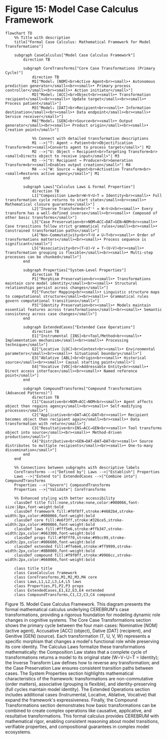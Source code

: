 # Figure 15: Model Case Calculus Framework

```mermaid
flowchart TD
    %% Title with description
    title["Formal Case Calculus: Mathematical Framework for Model Transformations"]

    subgraph CaseCalculus["Model Case Calculus Framework"]
        direction TB
        
        subgraph CoreTransforms["Core Case Transformations (Primary Cycle)"]
            direction TB
            M1["Model₁ [NOM]<br>Active Agent<br><small>• Autonomous prediction generator</small><br><small>• Primary process controller</small><br><small>• Action initiator</small>"]
            M2["Model₂ [ACC]<br>Object<br><small>• Transformation recipient</small><br><small>• Update target</small><br><small>• Process patient</small>"]
            M3["Model₃ [DAT]<br>Recipient<br><small>• Information destination</small><br><small>• Data endpoint</small><br><small>• Service receiver</small>"]
            M4["Model₄ [GEN]<br>Source<br><small>• Output generator</small><br><small>• Product origin</small><br><small>• Creation point</small>"]
            
            %% Connect with detailed transformation descriptions
            M1 -->|"T: Agent → Patient<br>Objectification Transform<br><small>Converts agent to process target</small>"| M2
            M2 -->|"U: Object → Recipient<br>Targeting Transform<br><small>Directs object to receive input</small>"| M3
            M3 -->|"V: Recipient → Producer<br>Generation Transform<br><small>Enables output creation</small>"| M4
            M4 -->|"W: Source → Agent<br>Activation Transform<br><small>Restores active agency</small>"| M1
        end
        
        subgraph Laws["Calculus Laws & Formal Properties"]
            direction TB
            L1["Composition Law<br>W∘V∘U∘T = Identity<br><small>• Full transformation cycle returns to start state</small><br><small>• Mathematical closure guarantee</small>"]
            L2["Inverse Transform<br>T⁻¹ = W∘V∘U<br><small>• Every transform has a well-defined inverse</small><br><small>• Composed of other basic transforms</small>"]
            L3["Case Preservation<br>NOM→ACC→DAT→GEN→NOM<br><small>• Case transitions follow strict grammatical rules</small><br><small>• Constrained transformation paths</small>"]
            L4["Non-Commutativity<br>T∘U ≠ U∘T<br><small>• Order of transformations matters</small><br><small>• Process sequence is significant</small>"]
            L5["Associativity<br>(T∘U)∘V = T∘(U∘V)<br><small>• Transformation grouping is flexible</small><br><small>• Multi-step processes can be chunked</small>"]
        end
        
        subgraph Properties["System-Level Properties"]
            direction TB
            P1["Morphism Preservation<br><small>• Transformations maintain core model identity</small><br><small>• Structural relationships persist across changes</small>"]
            P2["Functor Mapping<br><small>• Linguistic structure maps to computational structure</small><br><small>• Grammatical rules govern computational transitions</small>"]
            P3["Identity Preservation<br><small>• Models maintain essential features across transformations</small><br><small>• Semantic consistency across case changes</small>"]
        end
        
        subgraph ExtendedCases["Extended Case Operations"]
            direction TB
            E1["Instrumental [INS]<br>Tool/Method<br><small>• Implementation mechanism</small><br><small>• Processing technique</small>"]
            E2["Locative [LOC]<br>Context<br><small>• Environmental parameters</small><br><small>• Situational boundary</small>"]
            E3["Ablative [ABL]<br>Origin<br><small>• Historical source</small><br><small>• Causal starting point</small>"]
            E4["Vocative [VOC]<br>Addressable Entity<br><small>• Direct access interface</small><br><small>• Named reference point</small>"]
        end
        
        subgraph CompoundTransforms["Compound Transformations (Advanced Patterns)"]
            direction TB
            C1["Causative<br>NOM→ACC→NOM<br><small>• Agent affects object then regains agency</small><br><small>• Self-modifying processes</small>"]
            C2["Applicative<br>DAT→ACC→DAT<br><small>• Recipient becomes object then recipient again</small><br><small>• Data transformation with return</small>"]
            C3["Resultative<br>INS→ACC→GEN<br><small>• Tool transforms object into source</small><br><small>• Method-driven production</small>"]
            C4["Distributive<br>GEN→DAT→DAT→DAT<br><small>• Source distributes to multiple recipients</small><br><small>• One-to-many dissemination</small>"]
        end
    end
    
    %% Connections between subgraphs with descriptive labels
    CoreTransforms -->|"Defined by"| Laws -->|"Establish"| Properties
    Laws -->|"Extend to"| ExtendedCases -->|"Combine into"| CompoundTransforms
    Properties -->|"Govern"| CompoundTransforms
    Properties -->|"Validate"| CoreTransforms
    
    %% Enhanced styling with better accessibility
    classDef title fill:none,stroke:none,color:#000066,font-size:18px,font-weight:bold
    classDef framework fill:#f0f8ff,stroke:#4682b4,stroke-width:3px,color:#000066,font-weight:bold
    classDef core fill:#e6f3ff,stroke:#326ce5,stroke-width:2px,color:#000066,font-weight:bold
    classDef laws fill:#fff5e6,stroke:#ffb347,stroke-width:2px,color:#663300,font-weight:bold
    classDef props fill:#f0fff0,stroke:#99cc99,stroke-width:2px,color:#006600,font-weight:bold
    classDef extended fill:#ffe6e6,stroke:#ff9999,stroke-width:2px,color:#8B0000,font-weight:bold
    classDef compound fill:#f9f0ff,stroke:#9966cc,stroke-width:2px,color:#660066,font-weight:bold
    
    class title title
    class CaseCalculus framework
    class CoreTransforms,M1,M2,M3,M4 core
    class Laws,L1,L2,L3,L4,L5 laws
    class Properties,P1,P2,P3 props
    class ExtendedCases,E1,E2,E3,E4 extended
    class CompoundTransforms,C1,C2,C3,C4 compound
``` 

Figure 15. Model Case Calculus Framework. This diagram presents the formal mathematical calculus underlying CEREBRUM's case transformations, providing a rigorous foundation for modeling dynamic role changes in cognitive systems. The Core Case Transformations section shows the primary cycle between the four main cases: Nominative [NOM] (active agent), Accusative [ACC] (object), Dative [DAT] (recipient), and Genitive [GEN] (source). Each transformation (T, U, V, W) represents a specific morphism that changes a model's functional role while preserving its core identity. The Calculus Laws formalize these transformations mathematically: the Composition Law states that a complete cycle of transformations returns a model to its original state (W∘V∘U∘T = Identity); the Inverse Transform Law defines how to reverse any transformation; and the Case Preservation Law ensures consistent transition paths between cases. The System Properties section highlights mathematical characteristics of the framework: transformations are non-commutative (order matters), associative (grouping is flexible), and identity-preserving (full cycles maintain model identity). The Extended Operations section includes additional cases (Instrumental, Locative, Ablative, Vocative) that expand the framework's expressiveness. Finally, the Compound Transformations section demonstrates how basic transformations can be combined to create complex operations like causative, applicative, and resultative transformations. This formal calculus provides CEREBRUM with mathematical rigor, enabling consistent reasoning about model transitions, verifiable properties, and compositional guarantees in complex model ecosystems. 